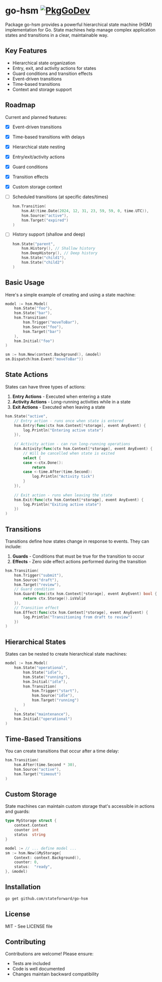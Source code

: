# go-hsm [![PkgGoDev](https://pkg.go.dev/badge/github.com/stateforward/go-hsm)](https://pkg.go.dev/github.com/stateforward/go-hsm)

Package go-hsm provides a powerful hierarchical state machine (HSM) implementation for Go. State machines help manage complex application states and transitions in a clear, maintainable way.

## Key Features

- Hierarchical state organization
- Entry, exit, and activity actions for states
- Guard conditions and transition effects
- Event-driven transitions
- Time-based transitions
- Context and storage support


## Roadmap

Current and planned features:

- [x] Event-driven transitions
- [x] Time-based transitions with delays
- [x] Hierarchical state nesting
- [x] Entry/exit/activity actions
- [x] Guard conditions
- [x] Transition effects
- [x] Custom storage context
- [ ] Scheduled transitions (at specific dates/times)
   ```go
   hsm.Transition(
       hsm.At(time.Date(2024, 12, 31, 23, 59, 59, 0, time.UTC)),
       hsm.Source("active"),
       hsm.Target("expired")
   )
   ```
- [ ] History support (shallow and deep)
   ```go
   hsm.State("parent",
       hsm.History(), // Shallow history
       hsm.DeepHistory(), // Deep history
       hsm.State("child1"),
       hsm.State("child2")
   )
   ```


## Basic Usage

Here's a simple example of creating and using a state machine:

```go
model := hsm.Model(
    hsm.State("foo"),
    hsm.State("bar"),
    hsm.Transition(
        hsm.Trigger("moveToBar"),
        hsm.Source("foo"),
        hsm.Target("bar")
    ),
    hsm.Initial("foo")
)

sm := hsm.New(context.Background(), &model)
sm.Dispatch(hsm.Event("moveToBar"))
```

## State Actions

States can have three types of actions:

1. **Entry Actions** - Executed when entering a state
2. **Activity Actions** - Long-running activities while in a state
3. **Exit Actions** - Executed when leaving a state

```go
hsm.State("active",
    // Entry action - runs once when state is entered
    hsm.Entry(func(ctx hsm.Context[*storage], event AnyEvent) {
        log.Println("Entering active state")
    }),
    
    // Activity action - can run long-running operations
    hsm.Activity(func(ctx hsm.Context[*storage], event AnyEvent) {
        // Will be cancelled when state is exited
        select {
        case <-ctx.Done():
            return
        case <-time.After(time.Second):
            log.Println("Activity tick")
        }
    }),
    
    // Exit action - runs when leaving the state
    hsm.Exit(func(ctx hsm.Context[*storage], event AnyEvent) {
        log.Println("Exiting active state")
    })
)
```

## Transitions

Transitions define how states change in response to events. They can include:

1. **Guards** - Conditions that must be true for the transition to occur
2. **Effects** - Zero side effect actions performed during the transition

```go
hsm.Transition(
    hsm.Trigger("submit"),
    hsm.Source("draft"),
    hsm.Target("review"),
    // Guard condition
    hsm.Guard(func(ctx hsm.Context[*storage], event AnyEvent) bool {
        return ctx.Storage().isValid
    }),
    // Transition effect
    hsm.Effect(func(ctx hsm.Context[*storage], event AnyEvent) {
        log.Println("Transitioning from draft to review")
    })
)
```

## Hierarchical States

States can be nested to create hierarchical state machines:

```go
model := hsm.Model(
    hsm.State("operational",
        hsm.State("idle"),
        hsm.State("running"),
        hsm.Initial("idle"),
        hsm.Transition(
            hsm.Trigger("start"),
            hsm.Source("idle"),
            hsm.Target("running")
        )
    ),
    hsm.State("maintenance"),
    hsm.Initial("operational")
)
```

## Time-Based Transitions

You can create transitions that occur after a time delay:

```go
hsm.Transition(
    hsm.After(time.Second * 30),
    hsm.Source("active"),
    hsm.Target("timeout")
)
```

## Custom Storage

State machines can maintain custom storage that's accessible in actions and guards:

```go
type MyStorage struct {
    context.Context
    counter int
    status  string
}

model := // ... define model ...
sm := hsm.New(&MyStorage{
    Context: context.Background(),
    counter: 0,
    status:  "ready",
}, &model)
```

## Installation

```bash
go get github.com/stateforward/go-hsm
```

## License

MIT - See LICENSE file

## Contributing

Contributions are welcome! Please ensure:
- Tests are included
- Code is well documented
- Changes maintain backward compatibility
